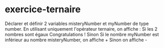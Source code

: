 # exercice-ternaire
Déclarer et définir 2 variables misteryNumber et myNumber de type number. En utilisant uniquement l'opérateur ternaire, on affiche :      Si les 2 nombres sont égaux Congratulations !     Sinon         Si le nombre myNumber est inférieur au nombre misteryNumber, on affiche +         Sinon on affiche -
